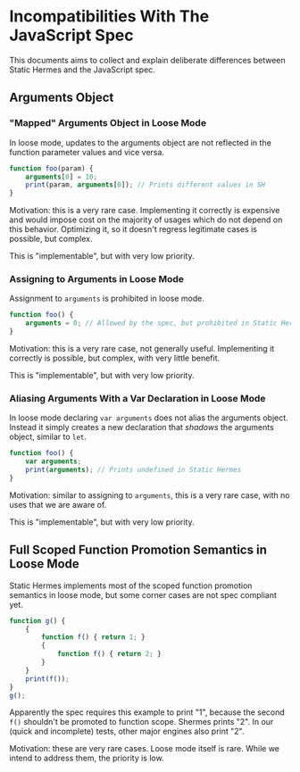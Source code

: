 # Incompatibilities With The JavaScript Spec

This documents aims to collect and explain deliberate differences between Static Hermes and the JavaScript spec.

## Arguments Object

### "Mapped" Arguments Object in Loose Mode

In loose mode, updates to the arguments object are not reflected in the function parameter values and vice versa.
```javascript
function foo(param) {
    arguments[0] = 10;
    print(param, arguments[0]); // Prints different values in SH
}
```

Motivation: this is a very rare case. Implementing it correctly is expensive and would impose cost on the majority of usages which do not depend on this behavior. Optimizing it, so it doesn't regress legitimate cases is possible, but complex.

This is "implementable", but with very low priority.

### Assigning to Arguments in Loose Mode

Assignment to `arguments` is prohibited in loose mode.
```javascript
function foo() {
    arguments = 0; // Allowed by the spec, but prohibited in Static Hermes
}
```

Motivation: this is a very rare case, not generally useful. Implementing it correctly is possible, but complex, with very little benefit.

This is "implementable", but with very low priority.

### Aliasing Arguments With a Var Declaration in Loose Mode

In loose mode declaring `var arguments` does not alias the arguments object. Instead it simply creates a new declaration that *shadows* the arguments object, similar to `let`.
```javascript
function foo() {
    var arguments;
    print(arguments); // Prints undefined in Static Hermes
}
```

Motivation: similar to assigning to `arguments`, this is a very rare case, with no uses that we are aware of.

This is "implementable", but with very low priority.

## Full Scoped Function Promotion Semantics in Loose Mode

Static Hermes implements most of the scoped function promotion semantics in loose mode, but some corner cases are not spec compliant yet.

```javascript
function g() {
    {
        function f() { return 1; }
        {
            function f() { return 2; }
        }
    }
    print(f());
}
g();
```

Apparently the spec requires this example to print "1", because the second `f()` shouldn't be promoted to function scope. Shermes prints "2". In our (quick and incomplete) tests, other major engines also print "2".

Motivation: these are very rare cases. Loose mode itself is rare. While we intend to address them, the priority is low.
